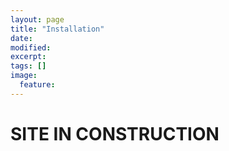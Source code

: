 ```yaml
---
layout: page
title: "Installation"
date: 
modified:
excerpt:
tags: []
image:
  feature:
---
```


# SITE IN CONSTRUCTION
